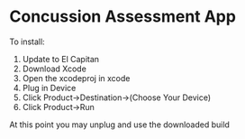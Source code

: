Concussion Assessment App
===

To install:

1. Update to El Capitan
2. Download Xcode
3. Open the xcodeproj in xcode
4. Plug in Device
4. Click Product->Destination->(Choose Your Device)
5. Click Product->Run

At this point you may unplug and use the downloaded build
